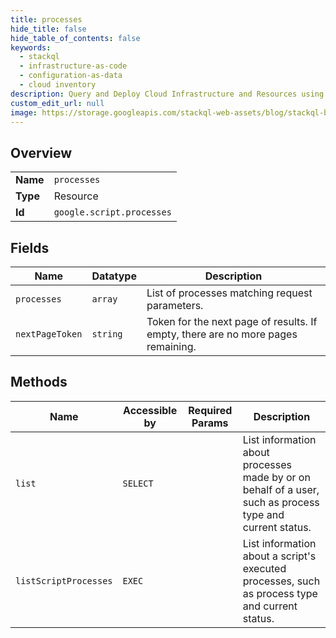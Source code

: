 ```yaml
---
title: processes
hide_title: false
hide_table_of_contents: false
keywords:
  - stackql
  - infrastructure-as-code
  - configuration-as-data
  - cloud inventory
description: Query and Deploy Cloud Infrastructure and Resources using SQL
custom_edit_url: null
image: https://storage.googleapis.com/stackql-web-assets/blog/stackql-blog-post-featured-image.png
---
```

  
    

## Overview
<table><tbody>
<tr><td><b>Name</b></td><td><code>processes</code></td></tr>
<tr><td><b>Type</b></td><td>Resource</td></tr>
<tr><td><b>Id</b></td><td><code>google.script.processes</code></td></tr>
</tbody></table>

## Fields
| Name | Datatype | Description |
| ---- | -------- | ----------- |
| `processes` | `array` | List of processes matching request parameters. |
| `nextPageToken` | `string` | Token for the next page of results. If empty, there are no more pages remaining. |
## Methods
| Name | Accessible by | Required Params | Description |
| ---- | ------------- | --------------- | ----------- |
| `list` | `SELECT` |  | List information about processes made by or on behalf of a user, such as process type and current status. |
| `listScriptProcesses` | `EXEC` |  | List information about a script's executed processes, such as process type and current status. |
